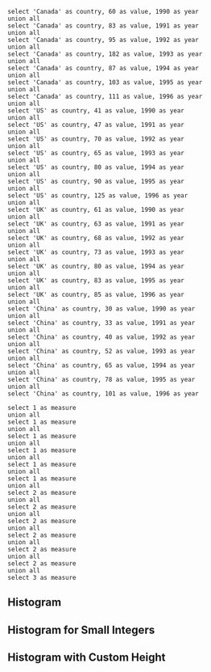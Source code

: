 ```simpler_bar
select 'Canada' as country, 60 as value, 1990 as year
union all
select 'Canada' as country, 83 as value, 1991 as year
union all
select 'Canada' as country, 95 as value, 1992 as year
union all
select 'Canada' as country, 182 as value, 1993 as year
union all
select 'Canada' as country, 87 as value, 1994 as year
union all
select 'Canada' as country, 103 as value, 1995 as year
union all
select 'Canada' as country, 111 as value, 1996 as year
union all
select 'US' as country, 41 as value, 1990 as year
union all
select 'US' as country, 47 as value, 1991 as year
union all
select 'US' as country, 70 as value, 1992 as year
union all
select 'US' as country, 65 as value, 1993 as year
union all
select 'US' as country, 80 as value, 1994 as year
union all
select 'US' as country, 90 as value, 1995 as year
union all
select 'US' as country, 125 as value, 1996 as year
union all
select 'UK' as country, 61 as value, 1990 as year
union all
select 'UK' as country, 63 as value, 1991 as year
union all
select 'UK' as country, 68 as value, 1992 as year
union all
select 'UK' as country, 73 as value, 1993 as year
union all
select 'UK' as country, 80 as value, 1994 as year
union all
select 'UK' as country, 83 as value, 1995 as year
union all
select 'UK' as country, 85 as value, 1996 as year
union all
select 'China' as country, 30 as value, 1990 as year
union all
select 'China' as country, 33 as value, 1991 as year
union all
select 'China' as country, 40 as value, 1992 as year
union all
select 'China' as country, 52 as value, 1993 as year
union all
select 'China' as country, 65 as value, 1994 as year
union all
select 'China' as country, 78 as value, 1995 as year
union all
select 'China' as country, 101 as value, 1996 as year
```

```single_values
select 1 as measure
union all
select 1 as measure
union all
select 1 as measure
union all
select 1 as measure
union all
select 1 as measure
union all
select 1 as measure
union all
select 2 as measure
union all
select 2 as measure
union all
select 2 as measure
union all
select 2 as measure
union all
select 2 as measure
union all
select 2 as measure
union all
select 3 as measure

```

## Histogram

<Histogram data={simpler_bar} x=value>
    <ReferenceArea y1=6 y2=10 label="GoodRange" labelPosition=right/>
</Histogram>

## Histogram for Small Integers

<Histogram data={single_values} x=measure>
    <ReferenceLine y=4.5/>
</Histogram>

## Histogram with Custom Height

<Histogram data={simpler_bar} x=value chartAreaHeight=380/>

